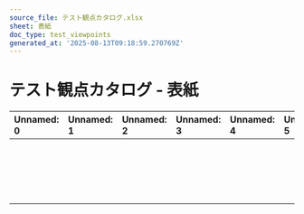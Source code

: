 ```yaml
---
source_file: テスト観点カタログ.xlsx
sheet: 表紙
doc_type: test_viewpoints
generated_at: '2025-08-13T09:18:59.270769Z'
---
```


# テスト観点カタログ - 表紙

| Unnamed: 0   | Unnamed: 1                                                  | Unnamed: 2   | Unnamed: 3   | Unnamed: 4                        | Unnamed: 5   | Unnamed: 6   | Unnamed: 7   | Unnamed: 8   | Unnamed: 9   | Unnamed: 10   | Unnamed: 11   | Unnamed: 12   | Unnamed: 13   | Unnamed: 14   | Unnamed: 15   | Unnamed: 16   | Unnamed: 17   | Unnamed: 18   |
|:-------------|:------------------------------------------------------------|:-------------|:-------------|:----------------------------------|:-------------|:-------------|:-------------|:-------------|:-------------|:--------------|:--------------|:--------------|:--------------|:--------------|:--------------|:--------------|:--------------|:--------------|
|              |                                                             |              |              |                                   |              |              |              |              |              |               |               |               |               |               |               |               |               |               |
|              |                                                             |              |              |                                   |              |              |              |              |              |               |               |               |               |               |               |               |               |               |
|              |                                                             |              |              |                                   |              |              |              |              |              |               |               |               |               |               |               |               |               |               |
|              |                                                             |              |              |                                   |              |              |              |              |              |               |               |               |               |               |               |               |               |               |
|              |                                                             |              |              |                                   |              |              |              |              |              |               |               |               |               |               |               |               |               |               |
|              |                                                             |              |              |                                   |              |              |              |              |              |               |               |               |               |               |               |               |               |               |
|              |                                                             |              |              |                                   |              |              |              |              |              |               |               |               |               |               |               |               |               |               |
|              |                                                             |              |              |                                   |              |              |              |              |              |               |               |               |               |               |               |               |               |               |
|              |                                                             |              |              |                                   |              |              |              |              |              |               |               |               |               |               |               |               |               |               |
|              |                                                             |              |              |                                   |              |              |              |              |              |               |               |               |               |               |               |               |               |               |
|              |                                                             |              |              |                                   |              |              |              |              |              |               |               |               |               |               |               |               |               |               |
|              |                                                             |              |              |                                   |              |              |              |              |              |               |               |               |               |               |               |               |               |               |
|              |                                                             |              |              |                                   |              |              |              |              |              |               |               |               |               |               |               |               |               |               |
|              |                                                             |              |              |                                   |              |              |              |              |              |               |               |               |               |               |               |               |               |               |
|              |                                                             |              |              |                                   |              |              |              |              |              |               |               |               |               |               |               |               |               |               |
|              |                                                             |              |              |                                   |              |              |              |              |              |               |               |               |               |               |               |               |               |               |
|              |                                                             |              |              |                                   |              |              |              |              |              |               |               |               |               |               |               |               |               |               |
|              |                                                             |              |              |                                   |              |              |              |              |              |               |               |               |               |               |               |               |               |               |
|              |                                                             |              |              |                                   |              |              |              |              |              |               |               |               |               |               |               |               |               |               |
